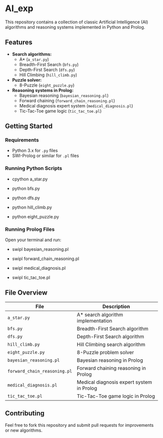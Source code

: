 # AI_exp

This repository contains a collection of classic Artificial Intelligence (AI) algorithms and reasoning systems implemented in Python and Prolog.

## Features

- **Search algorithms:**  
  - A* (`a_star.py`)  
  - Breadth-First Search (`bfs.py`)  
  - Depth-First Search (`dfs.py`)  
  - Hill Climbing (`hill_climb.py`)
- **Puzzle solver:**  
  - 8-Puzzle (`eight_puzzle.py`)
- **Reasoning systems in Prolog:**  
  - Bayesian reasoning (`bayesian_reasoning.pl`)  
  - Forward chaining (`forward_chain_reasoning.pl`)  
  - Medical diagnosis expert system (`medical_diagnosis.pl`)  
  - Tic-Tac-Toe game logic (`tic_tac_toe.pl`)

## Getting Started

### Requirements

- Python 3.x for `.py` files
- SWI-Prolog or similar for `.pl` files

### Running Python Scripts

- cpython a_star.py  

- python bfs.py  

- python dfs.py  

- python hill_climb.py  

- python eight_puzzle.py  




### Running Prolog Files

Open your terminal and run:

- swipl bayesian_reasoning.pl  

- swipl forward_chain_reasoning.pl  

- swipl medical_diagnosis.pl  

- swipl tic_tac_toe.pl  




## File Overview

| File                        | Description                                  |
|-----------------------------|----------------------------------------------|
| `a_star.py`                 | A* search algorithm implementation           |
| `bfs.py`                    | Breadth-First Search algorithm               |
| `dfs.py`                    | Depth-First Search algorithm                 |
| `hill_climb.py`             | Hill Climbing search algorithm               |
| `eight_puzzle.py`           | 8-Puzzle problem solver                      |
| `bayesian_reasoning.pl`     | Bayesian reasoning in Prolog                 |
| `forward_chain_reasoning.pl`| Forward chaining reasoning in Prolog         |
| `medical_diagnosis.pl`      | Medical diagnosis expert system in Prolog    |
| `tic_tac_toe.pl`            | Tic-Tac-Toe game logic in Prolog             |

## Contributing

Feel free to fork this repository and submit pull requests for improvements or new algorithms.


